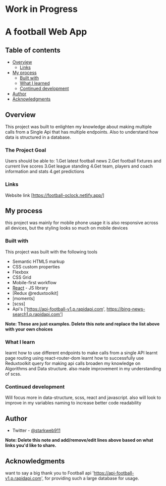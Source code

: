 # Work in Progress

# A football Web App

## Table of contents

- [Overview](#overview)
  - [Links](#links)
- [My process](#my-process)
  - [Built with](#built-with)
  - [What I learned](#what-i-learned)
  - [Continued development](#continued-development)
- [Author](#author)
- [Acknowledgments](#acknowledgments)

## Overview

This project was built to enlighten my knowledge about making multiple calls from a Single Api that has multiple endpoints. Also to understand how data is structured in a database.

### The Project Goal

Users should be able to:
1.Get latest football news
2.Get football fixtures and current live scores
3.Get league standing
4.Get team, players and coach information and stats
4.get predictions

### Links

Website link [https://football-oclock.netlify.app/]

## My process

this project was mainly for mobile phone usage it is also responsive across all devices, but the styling looks so much on mobile devices

### Built with

This project was built with the following tools

- Semantic HTML5 markup
- CSS custom properties
- Flexbox
- CSS Grid
- Mobile-first workflow
- [React](https://reactjs.org/) - JS library
- [Redux @reduxtoolkit]
- [moments]
- [scss]
- Api's ['https://api-football-v1.p.rapidapi.com', https://bing-news-search1.p.rapidapi.com']

**Note: These are just examples. Delete this note and replace the list above with your own choices**

### What I learn

learnt how to use different endpoints to make calls from a single API
learnt page routing using react-router-dom
learnt how to successfully use Reduxtoolkit query for making api calls
broaden my knowledge on Algorithms and Data structure.
also made improvement in my understanding of scss.

### Continued development

Will focus more in data-structure, scss, react and javascript.
also will look to improve in my variables naming to increase better code readability

## Author

- Twitter - [@starkweb911](https://www.twitter.com/@starkweb911)

**Note: Delete this note and add/remove/edit lines above based on what links you'd like to share.**

## Acknowledgments

want to say a big thank you to Football api 'https://api-football-v1.p.rapidapi.com', for providing such a large database for usage.
